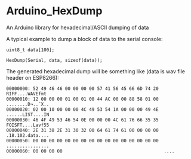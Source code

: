 # Arduino_HexDump
An Arduino library for hexadecimal/ASCII dumping of data

A typical example to dump a block of data to the serial console:

```
uint8_t data[100];

HexDump(Serial, data, sizeof(data));
```

The generated hexadecimal dump will be something like (data is wav file header on ESP8266):

```
00000000: 52 49 46 46 00 00 00 00 57 41 56 45 66 6D 74 20  RIFF....WAVEfmt 
00000010: 12 00 00 00 01 00 01 00 44 AC 00 00 88 58 01 00  ........D¬..ˆX..
00000020: 02 00 10 00 00 00 4C 49 53 54 1A 00 00 00 49 4E  ......LIST....IN
00000030: 46 4F 49 53 46 54 0E 00 00 00 4C 61 76 66 35 35  FOISFT....Lavf55
00000040: 2E 31 38 2E 31 30 32 00 64 61 74 61 00 00 00 00  .18.102.data....
00000050: 00 00 00 00 00 00 00 00 00 00 00 00 00 00 00 00  ................
00000060: 00 00 00 00                                      ....
```

